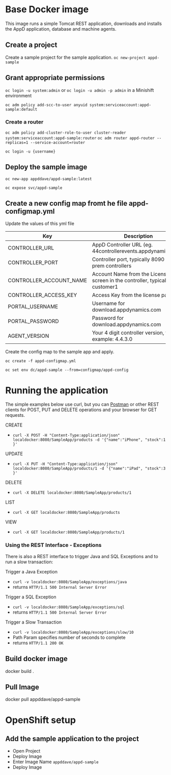 # Base Docker image

This image runs a simple Tomcat REST application, downloads and installs the AppD application, database and machine agents.

## Create a project
Create a sample project for the sample application. 
`oc new-project appd-sample`

## Grant appropriate permissions
`oc login -u system:admin` or `oc login -u admin -p admin` in a Minishift environment

`oc adm policy add-scc-to-user anyuid system:serviceaccount:appd-sample:default`

### Create a router
`oc adm policy add-cluster-role-to-user cluster-reader system:serviceaccount:appd-sample:router`
`oc adm router appd-router --replicas=1 --service-account=router`

`oc login -u {username}`

## Deploy the sample image
`oc new-app appddave/appd-sample:latest`

`oc expose svc/appd-sample`


## Create a new config map fromt he file appd-configmap.yml 

Update the values of this yml file

|Key|Description|
|--------------------------------|----------------------------------------------------------------|
|CONTROLLER_URL|AppD Controller URL (eg. 44controllerevents.appdynamics.com)|
|CONTROLLER_PORT|Controller port, typically 8090 for on prem controllers|
|CONTROLLER_ACCOUNT_NAME|Account Name from the License screen in the controller, typically customer1|
|CONTROLLER_ACCESS_KEY|Access Key from the license page|
|PORTAL_USERNAME|Username for download.appdynamics.com|
|PORTAL_PASSWORD|Password for download.appdynamics.com|
|AGENT_VERSION|Your 4 digit controller version, for example: 4.4.3.0|

 Create the config map to the sample app and apply.

`oc create -f appd-configmap.yml`

`oc set env dc/appd-sample --from=configmap/appd-config`


# Running the application

The simple examples below use curl, but you can [Postman](https://www.getpostman.com/apps) or other REST clients for POST, PUT and DELETE operations and your browser for GET requests.

CREATE

- `curl -X POST -H "Content-Type:application/json" localdocker:8080/SampleApp/products -d '{"name":"iPhone", "stock":1 }'`

UPDATE

- `curl -X PUT -H "Content-Type:application/json" localdocker:8080/SampleApp/products/1 -d '{"name":"iPad", "stock":3 }'`

DELETE

- `curl -X DELETE localdocker:8080/SampleApp/products/1`

LIST

- `curl -X GET localdocker:8080/SampleApp/products`

VIEW

- `curl -X GET localdocker:8080/SampleApp/products/1`

### Using the REST Interface - Exceptions
There is also a REST interface to trigger Java and SQL Exceptions and to run a slow transaction:

Trigger a Java Exception

- `curl -v localdocker:8080/SampleApp/exceptions/java`
- returns `HTTP/1.1 500 Internal Server Error`

Trigger a SQL Exception

- `curl -v localdocker:8080/SampleApp/exceptions/sql`
- returns `HTTP/1.1 500 Internal Server Error`

Trigger a Slow Transaction

- `curl -v localdocker:8080/SampleApp/exceptions/slow/10`
- Path Param specifies number of seconds to complete
- returns `HTTP/1.1 200 OK`

## Build docker image
docker build .

## Pull Image
docker pull appddave/appd-sample

# OpenShift setup

## Add the sample application to the project

- Open Project
- Deploy Image
- Enter Image Name `appddave/appd-sample`
- Deploy Image

